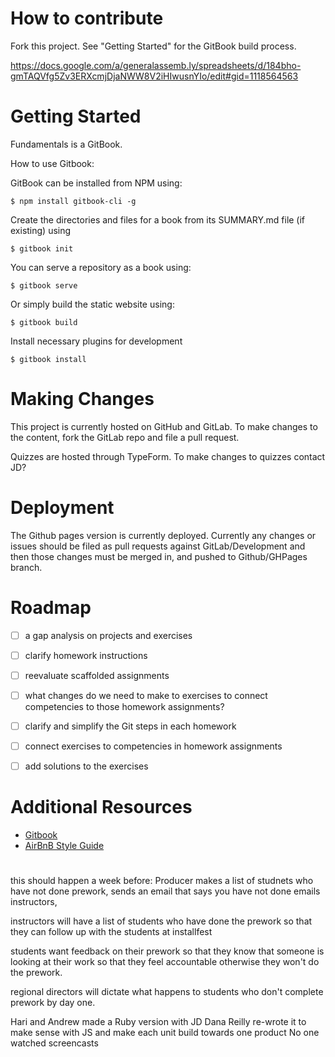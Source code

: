 # How to contribute

Fork this project.  See "Getting Started" for the GitBook build process.

https://docs.google.com/a/generalassemb.ly/spreadsheets/d/184bho-gmTAQVfg5Zv3ERXcmjDjaNWW8V2iHIwusnYIo/edit#gid=1118564563

# Getting Started

Fundamentals is a GitBook.

How to use Gitbook:

GitBook can be installed from NPM using:

```
$ npm install gitbook-cli -g
```

Create the directories and files for a book from its SUMMARY.md file (if existing) using

```
$ gitbook init
```

You can serve a repository as a book using:

```
$ gitbook serve
```

Or simply build the static website using:

```
$ gitbook build
```

Install necessary plugins for development

```
$ gitbook install
```

# Making Changes

This project is currently hosted on GitHub and GitLab.
To make changes to the content, fork the GitLab repo and file a pull request.

Quizzes are hosted through TypeForm. To make changes to quizzes contact JD?

# Deployment

The Github pages version is currently deployed. Currently any changes or issues should be filed as pull requests against GitLab/Development and then those changes must be merged in, and pushed to Github/GHPages branch.

# Roadmap

- [ ] a gap analysis on projects and exercises

- [ ] clarify homework instructions

- [ ] reevaluate scaffolded assignments

- [ ] what changes do we need to make to exercises to connect competencies to those homework assignments?

- [ ] clarify and simplify the Git steps in each homework

- [ ] connect exercises to competencies in homework assignments

- [ ] add solutions to the exercises

# Additional Resources

- [Gitbook](https://github.com/GitbookIO/gitbook)
- [AirBnB Style Guide](https://github.com/airbnb/javascript)

#

this should happen a week before:
Producer makes a list of studnets who have not done prework,
sends an email that says you have not done
emails instructors,

instructors will have a list of students who have done the prework so that they can follow up with the students at installfest

students want feedback on their prework so that they know that someone is looking at their work so that they feel accountable otherwise they won't do the prework.

regional directors will dictate what happens to students who don't complete prework by day one.

Hari and Andrew made a Ruby version with JD
Dana Reilly re-wrote it to make sense with JS and make each unit build towards one product
No one watched screencasts
